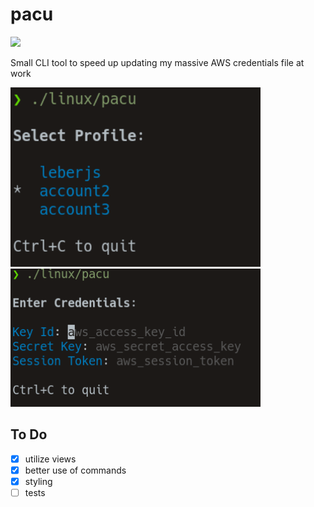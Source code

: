 # pacu

<p>
  <img src="https://img.shields.io/badge/version-v0.1.1-blue" />
</p>

Small CLI tool to speed up updating my massive AWS credentials file at work

<img width="400" src="./assets/choice_view.png" />

<img width="400" src="./assets/credentials_edit_view.png" />

## To Do
- [x] utilize views
- [x] better use of commands
- [x] styling
- [ ] tests
